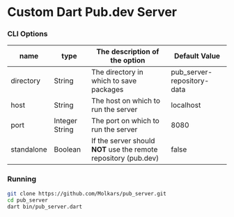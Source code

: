 # Custom Dart Pub.dev Server

### CLI Options
| **name** | **type** | **The description of the option** | **Default Value** | 
| ---- | ---- | ------------------------------------------------------------ | -------------------------- |
| directory | String | The directory in which to save packages | pub_server-repository-data |
| host | String | The host on which to run the server | localhost |
| port | Integer String | The port on which to run the server | 8080 | 
| standalone | Boolean | If the server should **NOT** use the remote repository (pub.dev) | false |

### Running
```bash
git clone https://github.com/Molkars/pub_server.git
cd pub_server
dart bin/pub_server.dart
```
